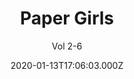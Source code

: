 ---
title: "Paper Girls"
subtitle: Vol 2-6
date: 2020-01-13T17:06:03.000Z
permalink: /almanac/books/2020-01-13-paper-girls/index.html
rating: 3
---